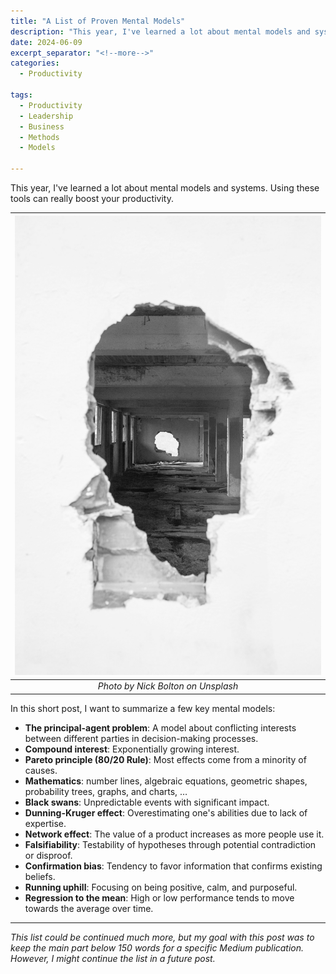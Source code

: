 ```yaml
---
title: "A List of Proven Mental Models"
description: "This year, I've learned a lot about mental models and systems. Using these tools can really boost your productivity."
date: 2024-06-09
excerpt_separator: "<!--more-->"
categories:
  - Productivity

tags:
  - Productivity
  - Leadership
  - Business
  - Methods
  - Models

---
```


This year, I've learned a lot about mental models and systems. Using these tools can really boost your productivity.

| ![image](/assets/images/nick-bolton-wall-unsplash.jpg) |
|:--:|
| *Photo by Nick Bolton on Unsplash* |

In this short post, I want to summarize a few key mental models:

- **The principal-agent problem**: A model about conflicting interests between different parties in decision-making processes.
- **Compound interest**: Exponentially growing interest.
- **Pareto principle (80/20 Rule)**: Most effects come from a minority of causes.
- **Mathematics**: number lines, algebraic equations, geometric shapes, probability trees, graphs, and charts, …
- **Black swans**: Unpredictable events with significant impact.
- **Dunning-Kruger effect**: Overestimating one's abilities due to lack of expertise.
- **Network effect**: The value of a product increases as more people use it.
- **Falsifiability**: Testability of hypotheses through potential contradiction or disproof.
- **Confirmation bias**: Tendency to favor information that confirms existing beliefs.
- **Running uphill**: Focusing on being positive, calm, and purposeful.
- **Regression to the mean**: High or low performance tends to move towards the average over time.

---

*This list could be continued much more, but my goal with this post was to keep the main part below 150 words for a specific Medium publication. However, I might continue the list in a future post.*